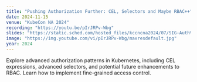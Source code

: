 ```yaml
---
title: "Pushing Authorization Further: CEL, Selectors and Maybe RBAC++"
date: 2024-11-15
venue: "KubeCon NA 2024"
recording: "https://youtu.be/pIrJRPv-Wbg"
slides: "https://static.sched.com/hosted_files/kccncna2024/07/SIG-Auth%202024%20Deep%20Dive%20-%20Pushing%20Authorization%20Further.pdf"
image: "https://img.youtube.com/vi/pIrJRPv-Wbg/maxresdefault.jpg"
year: 2024
---
```


Explore advanced authorization patterns in Kubernetes, including CEL expressions, advanced selectors, and potential future enhancements to RBAC. Learn how to implement fine-grained access control.
